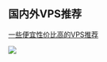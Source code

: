 ## 国内外VPS推荐


[一些便宜性价比高的VPS推荐](https://doub.io/vps-tj/)

![](https://raw.githubusercontent.com/ckjbug/Hacking/master/VPS_VPN/%E5%9B%BD%E5%A4%96%E6%9C%8D%E5%8A%A1%E5%99%A8%E4%BB%B7%E6%A0%BC%E8%A1%A8.png)
